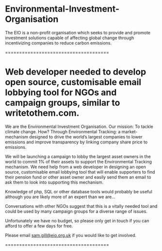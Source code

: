 Environmental-Investment-Organisation
=====================================

The EIO is a non-profit organisation which seeks to provide and promote investment solutions capable of affecting global change through incentivizing companies to reduce carbon emissions.

=====================================

Web developer needed to develop open source, customisable email lobbying tool for NGOs and campaign groups, similar to writetothem.com. 
=====================================
We are the Environmental Investment Organisation. Our mission: To tackle climate change. How? Through Environmental Tracking: a market-mechanism designed to drive the world’s largest companies to lower emissions and improve transparency by linking company share price to emissions.

We will be launching a campaign to lobby the largest asset owners in the world to commit 1% of their assets to support the Environmental Tracking mechanism. We need help from a web developer in designing an open source, customisable email lobbying tool that will enable supporters to find their pension fund or other asset owner and easily send them an email to ask them to look into supporting this mechanism. 

Knowledge of php, SQL or other database tools would probably be useful although you are likely more of an expert than we are...

Conversations with other NGOs suggest that this is a vitally needed tool and could be used by many campaign groups for a diverse range of issues.

Unfortunately we have no budget, so please only get in touch if you can afford to offer a few days for free.

Please email sam.gill@eio.org.uk if you would like to get involved.

=====================================




